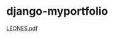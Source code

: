 # django-myportfolio

[LEONES.pdf](https://github.com/SeneoL06/django-myportfolio/files/6252637/LEONES.pdf)
